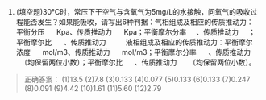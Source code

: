 1. (填空题)30℃时，常压下干空气与含氧气为5mg/L的水接触，问氧气的吸收过程能否发生？如果能吸收，请写出6种判据：气相组成及相应的传质推动力：平衡分压      Kpa、传质推动力      Kpa；平衡摩尔分率     、传质推动力     ；平衡摩尔比      、传质推动力          液相组成及相应的传质推动力：平衡摩尔浓度      mol/m3、传质推动力      mol/m3；平衡摩尔分率      、传质推动力      （均保留两位小数）；平衡摩尔比      、传质推动力      （均保留两位小数）。
>正确答案：
>(1)13.5
>(2)7.8
>(3)0.133
>(4)0.077
>(5)0.133
>(6)0.133
>(7)0.247
>(8)0.091
>(9)4.42
>(10)1.61
>(11)5.60
>(12)2.79
>
